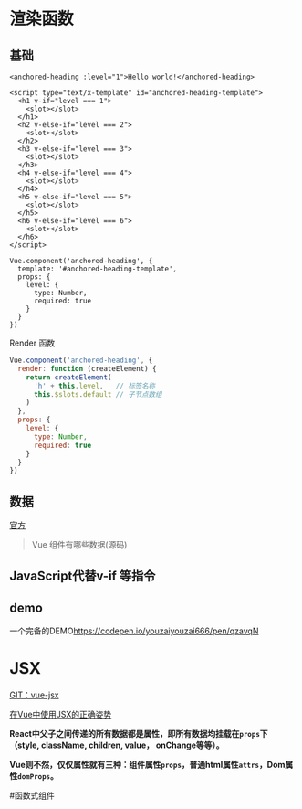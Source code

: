 # 渲染函数

## 基础

```vue
<anchored-heading :level="1">Hello world!</anchored-heading>
```

```vue
<script type="text/x-template" id="anchored-heading-template">
  <h1 v-if="level === 1">
    <slot></slot>
  </h1>
  <h2 v-else-if="level === 2">
    <slot></slot>
  </h2>
  <h3 v-else-if="level === 3">
    <slot></slot>
  </h3>
  <h4 v-else-if="level === 4">
    <slot></slot>
  </h4>
  <h5 v-else-if="level === 5">
    <slot></slot>
  </h5>
  <h6 v-else-if="level === 6">
    <slot></slot>
  </h6>
</script>

Vue.component('anchored-heading', {
  template: '#anchored-heading-template',
  props: {
    level: {
      type: Number,
      required: true
    }
  }
})
```

Render 函数

```javascript
Vue.component('anchored-heading', {
  render: function (createElement) {
    return createElement(
      'h' + this.level,   // 标签名称
      this.$slots.default // 子节点数组
    )
  },
  props: {
    level: {
      type: Number,
      required: true
    }
  }
})
```



## 数据

[官方](https://cn.vuejs.org/v2/guide/render-function.html#%E6%B7%B1%E5%85%A5%E6%95%B0%E6%8D%AE%E5%AF%B9%E8%B1%A1)

> Vue 组件有哪些数据(源码)



## JavaScript代替v-if 等指令





## demo

一个完备的DEMO<https://codepen.io/youzaiyouzai666/pen/qzavqN>





# JSX

[GIT：vue-jsx](<https://github.com/vuejs/jsx#installation>)

[在Vue中使用JSX的正确姿势](<https://zhuanlan.zhihu.com/p/37920151>)

**React中父子之间传递的所有数据都是属性，即所有数据均挂载在`props`下（style, className, children, value， onChange等等）。**

**Vue则不然，仅仅属性就有三种：组件属性`props`，普通html属性`attrs`，Dom属性`domProps`。**



#函数式组件







